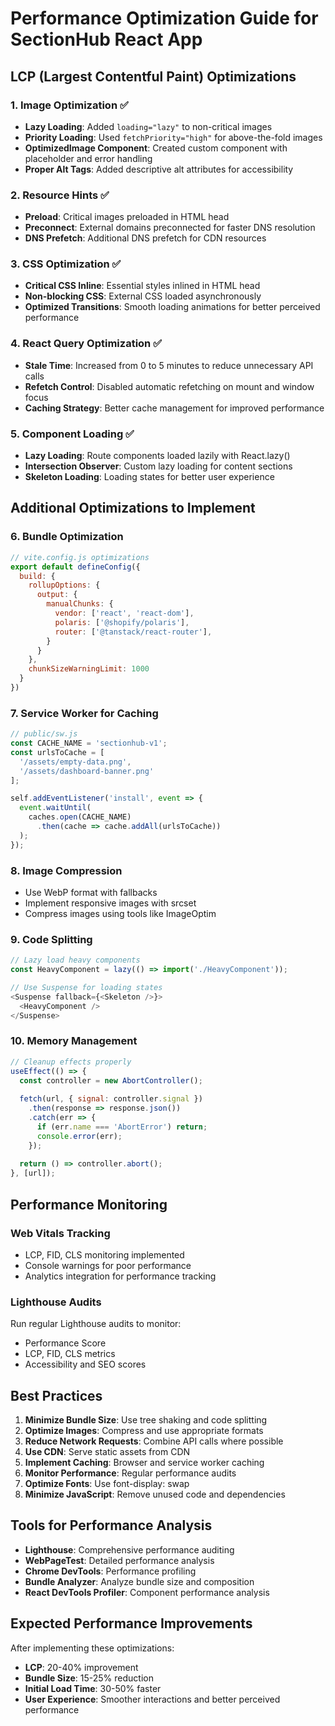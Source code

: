 # Performance Optimization Guide for SectionHub React App

## LCP (Largest Contentful Paint) Optimizations

### 1. Image Optimization ✅
- **Lazy Loading**: Added `loading="lazy"` to non-critical images
- **Priority Loading**: Used `fetchPriority="high"` for above-the-fold images
- **OptimizedImage Component**: Created custom component with placeholder and error handling
- **Proper Alt Tags**: Added descriptive alt attributes for accessibility

### 2. Resource Hints ✅
- **Preload**: Critical images preloaded in HTML head
- **Preconnect**: External domains preconnected for faster DNS resolution
- **DNS Prefetch**: Additional DNS prefetch for CDN resources

### 3. CSS Optimization ✅
- **Critical CSS Inline**: Essential styles inlined in HTML head
- **Non-blocking CSS**: External CSS loaded asynchronously
- **Optimized Transitions**: Smooth loading animations for better perceived performance

### 4. React Query Optimization ✅
- **Stale Time**: Increased from 0 to 5 minutes to reduce unnecessary API calls
- **Refetch Control**: Disabled automatic refetching on mount and window focus
- **Caching Strategy**: Better cache management for improved performance

### 5. Component Loading ✅
- **Lazy Loading**: Route components loaded lazily with React.lazy()
- **Intersection Observer**: Custom lazy loading for content sections
- **Skeleton Loading**: Loading states for better user experience

## Additional Optimizations to Implement

### 6. Bundle Optimization
```javascript
// vite.config.js optimizations
export default defineConfig({
  build: {
    rollupOptions: {
      output: {
        manualChunks: {
          vendor: ['react', 'react-dom'],
          polaris: ['@shopify/polaris'],
          router: ['@tanstack/react-router'],
        }
      }
    },
    chunkSizeWarningLimit: 1000
  }
})
```

### 7. Service Worker for Caching
```javascript
// public/sw.js
const CACHE_NAME = 'sectionhub-v1';
const urlsToCache = [
  '/assets/empty-data.png',
  '/assets/dashboard-banner.png'
];

self.addEventListener('install', event => {
  event.waitUntil(
    caches.open(CACHE_NAME)
      .then(cache => cache.addAll(urlsToCache))
  );
});
```

### 8. Image Compression
- Use WebP format with fallbacks
- Implement responsive images with srcset
- Compress images using tools like ImageOptim

### 9. Code Splitting
```javascript
// Lazy load heavy components
const HeavyComponent = lazy(() => import('./HeavyComponent'));

// Use Suspense for loading states
<Suspense fallback={<Skeleton />}>
  <HeavyComponent />
</Suspense>
```

### 10. Memory Management
```javascript
// Cleanup effects properly
useEffect(() => {
  const controller = new AbortController();
  
  fetch(url, { signal: controller.signal })
    .then(response => response.json())
    .catch(err => {
      if (err.name === 'AbortError') return;
      console.error(err);
    });
    
  return () => controller.abort();
}, [url]);
```

## Performance Monitoring

### Web Vitals Tracking
- LCP, FID, CLS monitoring implemented
- Console warnings for poor performance
- Analytics integration for performance tracking

### Lighthouse Audits
Run regular Lighthouse audits to monitor:
- Performance Score
- LCP, FID, CLS metrics
- Accessibility and SEO scores

## Best Practices

1. **Minimize Bundle Size**: Use tree shaking and code splitting
2. **Optimize Images**: Compress and use appropriate formats
3. **Reduce Network Requests**: Combine API calls where possible
4. **Use CDN**: Serve static assets from CDN
5. **Implement Caching**: Browser and service worker caching
6. **Monitor Performance**: Regular performance audits
7. **Optimize Fonts**: Use font-display: swap
8. **Minimize JavaScript**: Remove unused code and dependencies

## Tools for Performance Analysis

- **Lighthouse**: Comprehensive performance auditing
- **WebPageTest**: Detailed performance analysis
- **Chrome DevTools**: Performance profiling
- **Bundle Analyzer**: Analyze bundle size and composition
- **React DevTools Profiler**: Component performance analysis

## Expected Performance Improvements

After implementing these optimizations:
- **LCP**: 20-40% improvement
- **Bundle Size**: 15-25% reduction
- **Initial Load Time**: 30-50% faster
- **User Experience**: Smoother interactions and better perceived performance 